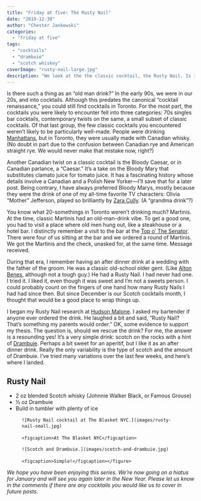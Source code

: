 ```yaml
---
title: "Friday at five: The Rusty Nail"
date: "2019-12-30"
author: "Chester Jankowski"
categories: 
  - "friday at five"
tags: 
  - "cocktails"
  - "drambuie"
  - "scotch whiskey"
coverImage: "rusty-nail-large.jpg"
description: "We look at the the classic cocktail, the Rusty Nail. Is it an \"old man drink\" and should it be rescued from that status?"
---
```


Is there such a thing as an “old man drink?” In the early 90s, we were in our 20s, and into cocktails. Although this predates the canonical “cocktail renaissance,” you could still find cocktails in Toronto. For the most part, the cocktails you were likely to encounter fell into three categories: 70s singles bar cocktails, contemporary twists on the same, a small subset of classic cocktails. Of that last group, the few classic cocktails you encountered weren’t likely to be particularly well-made. People were drinking [Manhattans](https://www.culturednyc.com/friday-at-five-rye-manhattan/), but in Toronto, they were usually made with Canadian whisky. (No doubt in part due to the confusion between Canadian rye and American straight rye. We would never make that mistake now, right?)

Another Canadian twist on a classic cocktail is the Bloody Caesar, or in Canadian parlance, a “Caesar.” It’s a take on the Bloody Mary that substitutes clamato juice for tomato juice. It has a fascinating history whose details involve a Canadian and a Polish New Yorker—I’ll save that for a later post. Being contrary, I have always preferred Bloody Marys, mostly because they were the drink of one of my all-time favorite TV characters: Olivia “Mother” Jefferson, played so brilliantly by [Zara Cully](https://en.wikipedia.org/wiki/Zara_Cully). (A “grandma drink”?)

You know what 20-somethings in Toronto weren’t drinking much? Martinis. At the time, classic Martinis had an old-man-drink vibe. To get a good one, you had to visit a place where old men hung out, like a steakhouse or a hotel bar. I distinctly remember a visit to the bar at the [Top o’ The Senator](https://thesenator.com/). There were four of us sitting at the bar and we ordered a round of Martinis. We got the Martinis and the check, unasked for, at the same time. Message received.

During that era, I remember having an after dinner drink at a wedding with the father of the groom. He was a classic old-school older gent. (Like [Alton Benes](https://www.chesterjankowski.com/lawrence-tierney-old-school-tough-guy/), although not a tough guy.) He had a Rusty Nail. I had never had one. I tried it. I liked it, even though it was sweet and I’m not a sweets person. I could probably count on the fingers of one hand how many Rusty Nails I had had since then. But since December is our Scotch cocktails month, I thought that would be a good place to wrap things up.

I began my Rusty Nail research at [Hudson Malone](http://www.hudsonmalone.com/). I asked my bartender if anyone ever ordered the drink. He laughed a bit and said, “Rusty Nail? That’s something my parents would order.” OK, some evidence to support my thesis. The question is, should we rescue the drink? For me, the answer is a resounding yes! It’s a very simple drink: scotch on the rocks with a hint of [Drambuie](https://www.drambuie.com/about-us/). Perhaps a bit sweet for an aperitif, but I like it as an after dinner drink. Really the only variability is the type of scotch and the amount of Drambuie. I’ve tried many variations over the last few weeks, and here’s where I landed.

## Rusty Nail

- 2 oz blended Scotch whisky (Johnnie Walker Black, or Famous Grouse)
- ½ oz Drambuie
- Build in tumbler with plenty of ice

<div class="two-column">
<figure>

    ![Rusty Nail cocktail at The Blasket NYC.](images/rusty-nail-small.jpg)
    
    <figcaption>At The Blasket NYC</figcaption>
</figure>

<figure>

    ![Scotch and Drambuie.](images/scotch-and-drambuie.jpg)
    
    <figcaption>Simple!</figcaption></figure>
</div>

_We hope you have been enjoying this series. We’re now going on a hiatus for January and will see you again later in the New Year. Please let us know in the comments if there are any cocktails you would like us to cover in future posts._
